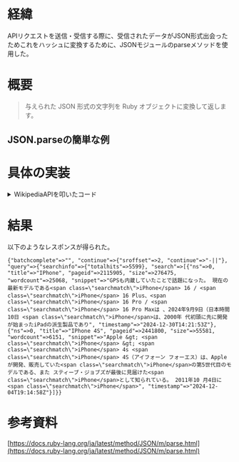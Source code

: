 # 経緯
APIリクエストを送信・受信する際に、受信されたデータがJSON形式出会ったためこれをハッシュに変換するために、JSONモジュールのparseメソッドを使用した。

# 概要

> 与えられた JSON 形式の文字列を Ruby オブジェクトに変換して返します。 

## JSON.parseの簡単な例


# 具体の実装
<details>

<summary>WikipediaAPIを叩いたコード</summary>

```
require 'uri'
require 'net/http'
require 'json'

# 文字列としてのURL
base_url = "https://ja.wikipedia.org/w/api.php"

# URIオブジェクトへ変換
uri = URI(base_url)

# query
params = {
  action: "query",
  list: "search",
  srsearch: "iphone",
  srlimit:  "2",
  format:  "json"
}

# ハッシュをエンコード(urlに変換)
uri.query = URI.encode_www_form(params)

# Net::HTTPでAPIリクエストを送信する
response = Net::HTTP.get(uri)

# JSON
results = JSON.parse(response)


```

</details>

# 結果
以下のようなレスポンスが得られた。
```
{"batchcomplete"=>"", "continue"=>{"sroffset"=>2, "continue"=>"-||"}, "query"=>{"searchinfo"=>{"totalhits"=>5599}, "search"=>[{"ns"=>0, "title"=>"IPhone", "pageid"=>2115905, "size"=>276475, "wordcount"=>25068, "snippet"=>"GPSも内蔵していたことで話題になった。 現在の最新モデルである<span class=\"searchmatch\">iPhone</span> 16 / <span class=\"searchmatch\">iPhone</span> 16 Plus、<span class=\"searchmatch\">iPhone</span> 16 Pro / <span class=\"searchmatch\">iPhone</span> 16 Pro Maxは 、2024年9月9日（日本時間10日 <span class=\"searchmatch\">iPhone</span>は、2000年 代初頭に先に開発が始まったiPadの派生製品であり", "timestamp"=>"2024-12-30T14:21:53Z"}, {"ns"=>0, "title"=>"IPhone 4S", "pageid"=>2441800, "size"=>55581, "wordcount"=>6151, "snippet"=>"Apple &gt; <span class=\"searchmatch\">iPhone</span> &gt; <span class=\"searchmatch\">iPhone</span> 4s <span class=\"searchmatch\">iPhone</span> 4S（アイフォーン フォーエス）は、Appleが開発、販売していた<span class=\"searchmatch\">iPhone</span>の第5世代目のモデルである、また スティーブ・ジョブズが最後に見届けた<span class=\"searchmatch\">iPhone</span>として知られている。 2011年10 月4日に<span class=\"searchmatch\">iPhone</span>", "timestamp"=>"2024-12-04T19:14:58Z"}]}}
```

# 参考資料
[https://docs.ruby-lang.org/ja/latest/method/JSON/m/parse.html](https://docs.ruby-lang.org/ja/latest/method/JSON/m/parse.html)
